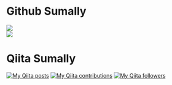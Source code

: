 # Github Sumally
<p>
  <a href="https://github.com/anuraghazra/github-readme-stats" style="display:block;">
    <img src="https://github-readme-stats.vercel.app/api?username=ohnaka0410&show_icons=true&count_private=true&include_all_commits=true&theme=vue-dark" />
  </a>
  <a href="https://github.com/anuraghazra/github-readme-stats" style="display:block;">
    <img src="https://github-readme-stats.vercel.app/api/top-langs/?username=ohnaka0410&layout=compact&theme=vue-dark" />
  </a>
</p>


# Qiita Sumally
[![My Qiita posts](https://qiita-badge.apiapi.app/s/yuki0410_/posts.svg)](http://qiita.com/yuki0410_)
[![My Qiita contributions](https://qiita-badge.apiapi.app/s/yuki0410_/contributions.svg)](http://qiita.com/yuki0410_)
[![My Qiita followers](https://qiita-badge.apiapi.app/s/yuki0410_/followers.svg)](http://qiita.com/yuki0410_)
